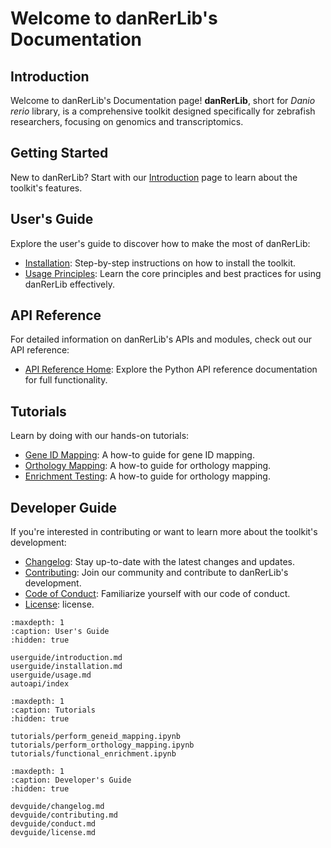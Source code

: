 # Welcome to danRerLib's Documentation

## Introduction

Welcome to danRerLib's Documentation page! **danRerLib**, short for *Danio rerio* library, is a comprehensive toolkit designed specifically for zebrafish researchers, focusing on genomics and transcriptomics. 

## Getting Started

New to danRerLib? Start with our [Introduction](userguide/introduction.md) page to learn about the toolkit's features.

## User's Guide

Explore the user's guide to discover how to make the most of danRerLib:

- [Installation](userguide/installation.md): Step-by-step instructions on how to install the toolkit.
- [Usage Principles](userguide/usage.md): Learn the core principles and best practices for using danRerLib effectively.

## API Reference

For detailed information on danRerLib's APIs and modules, check out our API reference:

- [API Reference Home](autoapi/index): Explore the Python API reference documentation for full functionality.

## Tutorials

Learn by doing with our hands-on tutorials:

- [Gene ID Mapping](tutorials/perform_geneid_mapping.ipynb): A how-to guide for gene ID mapping.
- [Orthology Mapping](tutorials/perform_orthology_mapping.ipynb): A how-to guide for orthology mapping.
- [Enrichment Testing](tutorials/functional_enrichment.ipynb): A how-to guide for orthology mapping.

## Developer Guide

If you're interested in contributing or want to learn more about the toolkit's development:

- [Changelog](devguide/changelog.md): Stay up-to-date with the latest changes and updates.
- [Contributing](devguide/contributing.md): Join our community and contribute to danRerLib's development.
- [Code of Conduct](devguide/conduct.md): Familiarize yourself with our code of conduct.
- [License](devguide/license.md): license.


```{toctree}
:maxdepth: 1
:caption: User's Guide
:hidden: true

userguide/introduction.md
userguide/installation.md
userguide/usage.md
autoapi/index
```

```{toctree}
:maxdepth: 1
:caption: Tutorials
:hidden: true

tutorials/perform_geneid_mapping.ipynb
tutorials/perform_orthology_mapping.ipynb
tutorials/functional_enrichment.ipynb
``````

```{toctree}
:maxdepth: 1
:caption: Developer's Guide
:hidden: true

devguide/changelog.md
devguide/contributing.md
devguide/conduct.md
devguide/license.md
```